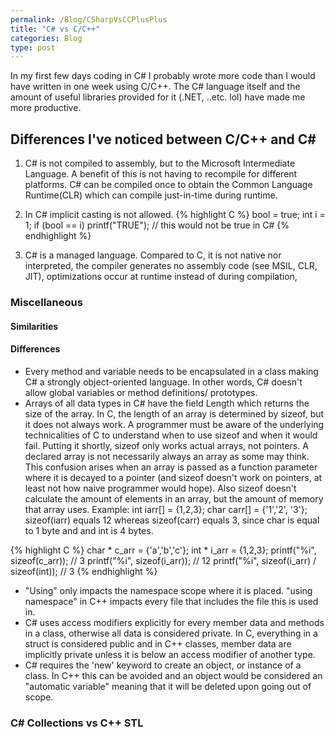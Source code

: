 ```yaml
---
permalink: /Blog/CSharpVsCCPlusPlus
title: "C# vs C/C++"
categories: Blog
type: post
---
```


In my first few days coding in C# I probably wrote more code than I would have written in one week using C/C++. The C# language itself and the amount of
useful libraries provided for it (.NET, ..etc. lol) have made me more productive.

## Differences I've noticed between C/C++ and C\#

1) C# is not compiled to assembly, but to the Microsoft Intermediate Language. A benefit of this is not having to recompile
for different platforms. C# can be compiled once to obtain the Common Language Runtime(CLR) which can compile just-in-time during
runtime.

2) In C# implicit casting is not allowed.
{% highlight C %}
  bool = true;
  int i = 1;
  if (bool == i) printf("TRUE"); // this would not be true in C#
{% endhighlight %}

3) C# is a managed language. Compared to C, it is not native nor interpreted, the compiler generates no assembly code (see MSIL, CLR, JIT), optimizations occur at runtime
instead of during compilation,


### Miscellaneous

#### Similarities

#### Differences

- Every method and variable needs to be encapsulated in a class making C# a strongly object-oriented language. In other words, C# doesn't allow global variables or method definitions/ prototypes.
- Arrays of all data types in C# have the field Length which returns the size of the array. In C, the length of an array is determined by sizeof, but it does not always work.
A programmer must be aware of the underlying technicalities of C to understand when to use sizeof and when it would fail. Putting it shortly, sizeof only works actual arrays, not pointers.
A declared array is not necessarily always an array as some may think. This confusion arises when an array is passed as a function parameter where it is decayed to a pointer (and
sizeof doesn't work on pointers, at least not how naive programmer would hope).
Also sizeof doesn't calculate the amount of elements in an array, but the amount of memory that array uses. Example: int iarr[] = {1,2,3}; char carr[] = {'1','2', '3'}; sizeof(iarr)
equals 12 whereas sizeof(carr) equals 3, since char is equal to 1 byte and and int is 4 bytes.

{% highlight C %}
    char * c_arr = {'a','b','c'};
    int * i_arr = {1,2,3};
    printf("%i", sizeof(c_arr)); // 3
    printf("%i", sizeof(i_arr)); // 12
    printf("%i", sizeof(i_arr) / sizeof(int)); // 3
{% endhighlight %}

- "Using" only impacts the namespace scope where it is placed. "using namespace" in C++ impacts every file that includes the file this is used in.
- C# uses access modifiers explicitly for every member data and methods in a class, otherwise all data is considered private. In C, everything in a struct is considered public
and in C++ classes, member data are implicitly private unless it is below an access modifier of another type.
- C# requires the 'new' keyword to create an object, or instance of a class. In C++ this can be avoided and an object would be considered an "automatic variable" meaning that it will be
deleted upon going out of scope.

### C\# Collections vs C++ STL

